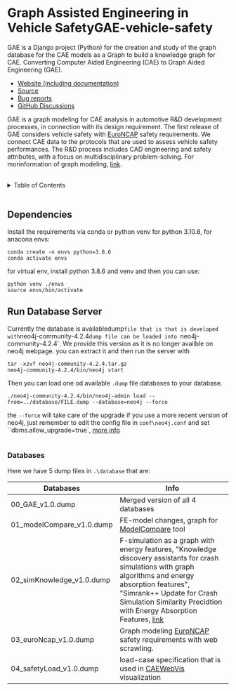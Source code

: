 # Graph Assisted Engineering in Vehicle SafetyGAE-vehicle-safety

GAE is a Django project (Python) for the creation and study of the graph database for the CAE models as a Graph to build a knowledge graph for CAE. Converting Computer Aided Engineering (CAE) to Graph Aided Engineering (GAE).

- [Website (including documentation)](https://fraunhofer-scai.github.io/GAE-vehicle-safety/)
- [Source](https://github.com/Fraunhofer-SCAI/GAE-vehicle-safety)
- [Bug reports](https://github.com/Fraunhofer-SCAI/GAE-vehicle-safety/issues)
- [GitHub Discussions](https://github.com/Fraunhofer-SCAI/GAE-vehicle-safety/discussions)

<!-- Mailing list: https://groups.google.com/forum/#!forum/networkx-discuss -->
<!-- Report a security vulnerability: https://tidelift.com/security -->
<!-- Tutorial: https://networkx.org/documentation/latest/tutorial.html -->



GAE is a graph modeling for CAE analysis in automotive R&D development processes, in connection with its design requirement.
The first release of GAE considers vehicle safety with [EuroNCAP](https://www.euroncap.com/en) safety requirements.
We connect CAE data to the protocols that are used to assess vehicle safety performances.
The R&D process includes CAD engineering and safety attributes, with a focus on multidisciplinary problem-solving.
For morinformation of graph modeling, [link](https://arxiv.org/abs/2209.14910). 

<br />

<!-- TABLE OF CONTENTS -->
<details>
  <summary>Table of Contents</summary>
  <ol>
    <li><a href="##Run-Database-Server">Run Database Servery</a></li>
    <li><a href="##Databases">Databases</a></li>
        
  </ol>
</details>

<br />



## Dependencies 
Install the requirements via conda or python venv for python 3.10.8, for anacona  envs:

```
conda create -n envs python=3.8.6
conda activate envs
```

for virtual env, install python 3.8.6 and venv and then you can use:
```
python venv ./envs
source envs/bin/activate

```


## Run Database Server

Currently the database is availabledump`file that is that is developed with`neo4j-community-4.2.4`dump file can be loaded into `neo4j-community-4.2.4`. We provide this version as it is no longer availble on neo4j webpage. you can extract it and then run the server with

```
tar -xzvf neo4j-community-4.2.4.tar.gz
neo4j-community-4.2.4/bin/neo4j start
```

Then you can load one od available `.dump` file databases to your database.

```
./neo4j-community-4.2.4/bin/neo4j-admin load --from=../database/FILE.dump --database=neo4j --force
```

the `--force` will take care of the upgrade if you use a more recent version of neo4j, just remember to edit the config file in `conf\neo4j.conf` and set ``dbms.allow_upgrade=true`, [more info](https://neo4j.com/docs/operations-manual/current/configuration/neo4j-conf/)
<br />
<br />

### Databases

Here we have 5 dump files in `.\database` that are:

| Databases                 | Info                                                                                                                                                                                                                                                                                                               |
| ------------------------- | ------------------------------------------------------------------------------------------------------------------------------------------------------------------------------------------------------------------------------------------------------------------------------------------------------------------ |
| 00_GAE_v1.0.dump          | Merged version of all 4 databases                                                                                                                                                                                                                                                                                  |
| 01_modelCompare_v1.0.dump | FE-model changes, graph for [ModelCompare](https://www.scai.fraunhofer.de/de/geschaeftsfelder/numerische-datenbasierte-vorhersage/produkte/modelcompare.html) tool                                                                                                                                                 |
| 02_simKnowledge_v1.0.dump | F-simulation as a graph with energy features, "Knowledge discovery assistants for crash simulations with graph algorithms and energy absorption features", "Simrank++ Update for Crash Simulation Similarity Precidtion with Energy Absorption Features, [link](https://ins.uni-bonn.de/staff/garcke#publications) |
| 03_euroNcap_v1.0.dump     | Graph modeling [EuroNCAP](https://www.euroncap.com/en) safety requirements with web scrawling.                                                                                                                                                                                                                     |
| 04_safetyLoad_v1.0.dump   | load-case specification that is used in [CAEWebVis](https://caewebvis.scai.fraunhofer.de/) visualization                                                                                                                                                                                                           |
